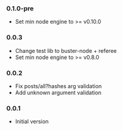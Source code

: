 ### 0.1.0-pre
* Set min node engine to >= v0.10.0

### 0.0.3
* Change test lib to buster-node + referee
* Set min node engine to >= v0.8.0

### 0.0.2
* Fix posts/all?hashes arg validation
* Add unknown argument validation

### 0.0.1
* Initial version
